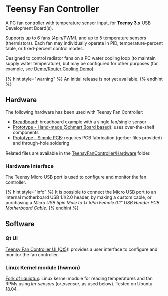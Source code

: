 # Teensy Fan Controller

A PC fan controller with temperature sensor input, for **Teensy 3.x** USB Development Board\(s\).

Supports up to 6 fans \(4pin/PWM\), and up to 5 temperature sensors \(thermistors\). Each fan may individually operate in PID, temperature-percent table, or fixed-percent control modes.

Designed to control radiator fans on a PC water cooling loop \(to maintain supply water temperature\), but may be configured for other purposes \(for example, see [Demo/Router Cooling Demo](demo/router-cooling-demo.md)\).

{% hint style="warning" %}
An initial release is not yet available.
{% endhint %}

## Hardware

The following hardware has been used with Teensy Fan Controller:

* [Breadboard](hardware/breadboard.md): breadboard example with a single fan/single sensor
* [Prototype - Hand-made \(Schmart Board based\)](hardware/prototype.md): uses over-the-shelf components
* [Prototype - Simple PCB](hardware/simple-pcb.md): requires PCB fabrication \(gerber files provided\) and through-hole soldering

Related files are available in the [TeensyFanController/Hardware](https://github.com/mstrthealias/TeensyFanController/tree/master/Hardware) folder.

### Hardware Interface

The Teensy Micro USB port is used to configure and monitor the fan controller.

{% hint style="info" %}
It is possible to connect the Micro USB port to an internal motherboard USB 1.1/2.0 header, by making a custom cable, or purchasing a _Micro USB 5pin Male to 1x 5Pin Female 0.1" USB Header PCB Motherboard Cable_.
{% endhint %}

## Software

### Qt UI

[Teensy Fan Controller UI \(Qt5\)](https://github.com/mstrthealias/TFC-ui): provides a user interface to configure and monitor the fan controller.

### Linux Kernel module \(hwmon\)

[Fork of liquidtux](https://github.com/mstrthealias/liquidtux): Linux kernel module for reading temperatures and fan RPMs using _lm-sensors_ \(or _psensor_, as used below\). Tested on Ubuntu 18.04.

